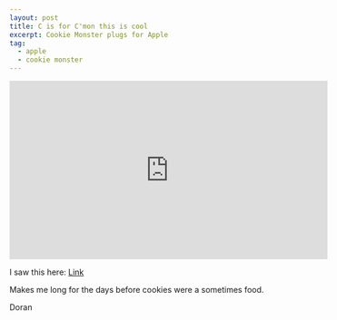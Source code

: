 ```yaml
---
layout: post
title: C is for C'mon this is cool
excerpt: Cookie Monster plugs for Apple
tag:
  - apple
  - cookie monster
---
```


<iframe width="560" height="315" src="https://www.youtube.com/embed/Wk5qT_814xM" frameborder="0" allowfullscreen></iframe>

I saw this here: [Link](http://www.theverge.com/2016/4/7/11388556/cookie-monster-apple-siri-commercial-so-cute)

Makes me long for the days before cookies were a sometimes food.

Doran
